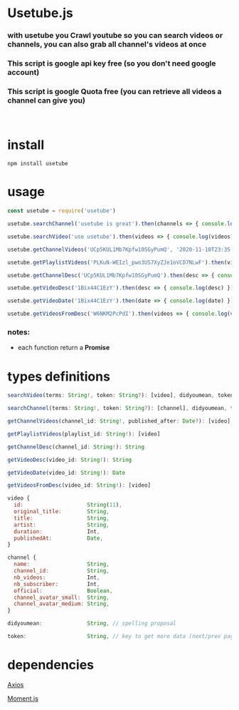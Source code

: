 # **Usetube.js**
### with usetube you Crawl youtube so you can **search videos** or **channels**, you can also **grab all channel's videos** at once

### This script is **google api key free** (so you don't need google account)

### This script is **google Quota free** (you can retrieve all videos a channel can give you)

<br>

# install
```shell
npm install usetube
```

# usage

```js
const usetube = require('usetube')

usetube.searchChannel('usetube is great').then(channels => { console.log(channels) })

usetube.searchVideo('use usetube').then(videos => { console.log(videos) })

usetube.getChannelVideos('UCp5KUL1Mb7Kpfw10SGyPumQ', '2020-11-10T23:35:38.000Z').then(videos => { console.log(videos) })

usetube.getPlaylistVideos('PLKuN-WEIzl_pwo3US7XyZJe1oVCD7NLwF').then(videos => { console.log(videos) })

usetube.getChannelDesc('UCp5KUL1Mb7Kpfw10SGyPumQ').then(desc => { console.log(desc) })

usetube.getVideoDesc('1Bix44C1EzY').then(desc => { console.log(desc) })

usetube.getVideoDate('1Bix44C1EzY').then(date => { console.log(date) })

usetube.getVideosFromDesc('W6NKM2PcPdI').then(videos => { console.log(videos) })
```

### notes:
- each function return a **Promise**

# types definitions
```js
searchVideo(terms: String!, token: String?): [video], didyoumean, token

searchChannel(terms: String!, token: String?): [channel], didyoumean, token

getChannelVideos(channel_id: String!, published_after: Date?): [video]

getPlaylistVideos(playlist_id: String!): [video]

getChannelDesc(channel_id: String!): String

getVideoDesc(video_id: String!): String

getVideoDate(video_id: String!): Date

getVideosFromDesc(video_id: String!): [video]
```

```js
video {
  id:                    String(11),
  original_title:        String,
  title:                 String,
  artist:                String,
  duration:              Int,
  publishedAt:           Date,
}
```
```js
channel {
  name:                  String,
  channel_id:            String,
  nb_videos:             Int,
  nb_subscriber:         Int,
  official:              Boolean,
  channel_avatar_small:  String,
  channel_avatar_medium: String,
}
```
```js
didyoumean:              String, // spelling proposal
```
```js
token:                   String, // key to get more data (next/prev page result)
```
# dependencies

[Axios](https://github.com/axios/axios)

[Moment.js](https://github.com/moment/moment/)
